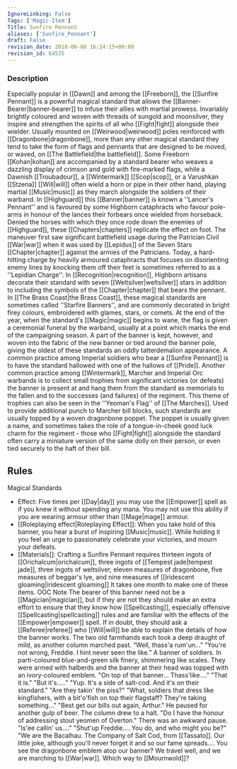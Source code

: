 ```yaml
---
IgnoreLinking: False
Tags: ['Magic-Item']
Title: Sunfire Pennant
aliases: ['Sunfire_Pennant']
draft: False
revision_date: 2018-06-08 16:24:15+00:00
revision_id: 64535
---
```


### Description
Especially popular in [[Dawn]] and among the [[Freeborn]], the [[Sunfire Pennant]] is a powerful magical standard that allows the [[Banner-Bearer|banner-bearer]] to infuse their allies with martial prowess. Invariably brightly coloured and woven with threads of sungold and moonsilver, they inspire and strengthen the spirits of all who [[Fight|fight]] alongside their wielder. Usually mounted on [[Weirwood|weirwood]] poles reinforced with [[Dragonbone|dragonbone]], more than any other magical standard they tend to take the form of flags and pennants that are designed to be moved, or waved, on [[The Battlefield|the battlefield]]. Some Freeborn [[Kohan|kohan]] are accompanied by a standard bearer who weaves a dazzling display of crimson and gold with fire-marked flags, while a Dawnish [[Troubadour]], a [[Wintermark]] [[Scop|scop]], or a Varushkan [[Stzena]] [[Will|will]] often wield a horn or pipe in their other hand, playing martial [[Music|music]] as they march alongside the soldiers of their warband.
In [[Highguard]] this [[Banner|banner]] is known a ''Lancer's Pennant'' and is favoured by some Highborn cataphracts who favour pole-arms in honour of the lances their forbears once wielded from horseback. Denied the horses with which they once rode down the enemies of [[Highguard]], these [[Chapters|chapters]] replicate the effect on foot. The maneuver first saw significant battlefield usage during the Patrician Civil [[War|war]] when it was used by [[Lepidus]] of the Seven Stars [[Chapter|chapter]] against the armies of the Patricians. Today, a hard-hitting charge by heavily armoured cataphracts that focuses on disorienting enemy lines by knocking them off their feet is sometimes referred to as a ''Lepidian Charge''. In [[Recognition|recognition]], Highborn artisans decorate their standard with seven [[Weltsilver|weltsilver]] stars in addition to including the symbols of the [[Chapter|chapter]] that bears the pennant.
In [[The Brass Coast|the Brass Coast]], these magical standards are sometimes called ''Starfire Banners'', and are commonly decorated in bright firey colours, embroidered with glames, stars, or comets. At the end of the year, when the standard's [[Magic|magic]] begins to wane, the flag is given a ceremonial funeral by the warband, usually at a point which marks the end of the campaigning season. A part of the banner is kept, however, and woven into the fabric of the new banner or tied around the banner pole, giving the oldest of these standards an oddly tatterdemalion appearance.
A common practice among Imperial soldiers who bear a [[Sunfire Pennant]] is to have the standard hallowed with one of the hallows of [[Pride]]. Another common practice among [[Wintermark]], Marcher and Imperial Orc warbands is to collect small trophies from significant victories (or defeats) the banner is present at and hang them from the standard as memorials to the fallen and to the successes (and failures) of the regiment.
This theme of trophies can also be seen in the ''Yeoman's Flag'' of [[The Marches]]. Used to provide additional punch to Marcher bill blocks, such standards are usually topped by a woven dragonbone poppet. The poppet is usually given a name, and sometimes takes the role of a tongue-in-cheek good luck charm for the regiment - those who [[Fight|fight]] alongside the standard often carry a miniature version of the same dolly on their person, or even tied securely to the haft of their bill.
## Rules
Magical Standards
* Effect: Five times per [[Day|day]] you may use the [[Empower]] spell as if you knew it without spending any mana. You may not use this ability if you are wearing armour other than [[Mage|mage]] armour.
* [[Roleplaying effect|Roleplaying Effect]]: When you take hold of this banner, you hear a burst of inspiring [[Music|music]]. While holding it you feel an urge to passionately celebrate your victories, and mourn your defeats.
* [[Materials]]: Crafting a Sunfire Pennant requires thirteen ingots of [[Orichalcum|orichalcum]], three ingots of [[Tempest jade|tempest jade]], three ingots of weltsilver, eleven measures of dragonbone, five measures of beggar's lye, and nine measures of [[Iridescent gloaming|iridescent gloaming]] It takes one month to make one of these items.
OOC Note
The bearer of this banner need not be a [[Magician|magician]], but if they are not they should make an extra effort to ensure that they know how [[Spellcasting]], especially offensive [[Spellcasting|spellcasting]] rules and are familiar with the effects of the [[Empower|empower]] spell. If in doubt, they should ask a [[Referee|referee]] who [[Will|will]] be able to explain the details of how the banner works.
The two old farmhands each took a deep draught of mild, as another column marched past.
“Well, thass'a rum'un...”
“You're not wrong, Freddie. I hint never seen the like.”
A banner of soldiers. In parti-coloured blue-and-green silk finery, shimmering like scales. They were armed with halberds and the banner at their head was topped with an ivory-coloured emblem.
"On top of that banner... Thass'like...."
"That it is."
"But it's....."
"Yup. It's a side of salt-cod. And it's on their standard."
"Are they takin' the piss?"
"What, soldiers that dress like kingfishers, with a bit'o'fish on top their flagstaff? They're taking something..."
"Best get our bills out again, Arthur."
He paused for another gulp of beer. The column drew to a halt. 
"Do I have the honour of addressing stout yeomen of Overton."
There was an awkward pause.
"Is'ee callin' us...."
"Shut'up Freddie.... You do, and who might you be?"
"We are the Bacalhau. The Company of Salt Cod, from [[Tassato]]. Our little joke, although you'll never forget it and so our fame spreads.... You see the dragonbone emblem atop our banner?  We travel well, and we are marching to [[War|war]]. Which way to [[Mournwold]]?